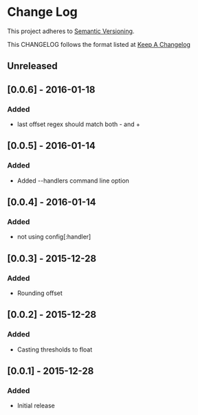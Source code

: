# Change Log
This project adheres to [Semantic Versioning](http://semver.org/).

This CHANGELOG follows the format listed at [Keep A Changelog](http://keepachangelog.com/)

## Unreleased

## [0.0.6] - 2016-01-18
### Added
- last offset regex should match both - and +

## [0.0.5] - 2016-01-14
### Added
- Added --handlers command line option

## [0.0.4] - 2016-01-14
### Added
- not using config[:handler]

## [0.0.3] - 2015-12-28
### Added
- Rounding offset

## [0.0.2] - 2015-12-28
### Added
- Casting thresholds to float

## [0.0.1] - 2015-12-28
### Added
- Initial release
